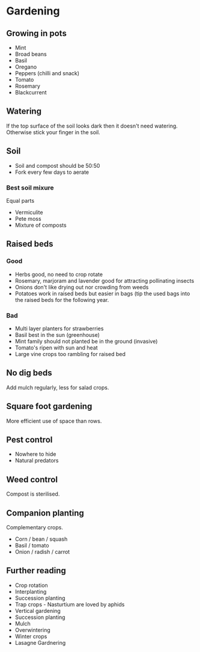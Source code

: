 # Gardening

## Growing in pots
- Mint
- Broad beans
- Basil
- Oregano
- Peppers (chilli and snack)
- Tomato
- Rosemary
- Blackcurrent

## Watering
If the top surface of the soil looks dark then it doesn't need watering. Otherwise stick your finger in the soil.

## Soil
- Soil and compost should be 50:50
- Fork every few days to aerate

### Best soil mixure
Equal parts

- Vermiculite
- Pete moss
- Mixture of composts

## Raised beds
### Good
- Herbs good, no need to crop rotate
- Rosemary, marjoram and lavender good for attracting pollinating insects
- Onions don't like drying out nor crowding from weeds
- Potatoes work in raised beds but easier in bags (tip the used bags into the raised beds for the following year.

### Bad
- Multi layer planters for strawberries
- Basil best in the sun (greenhouse)
- Mint family should not planted be in the ground (invasive)
- Tomato's ripen with sun and heat
- Large vine crops too rambling for raised bed

## No dig beds
Add mulch regularly, less for salad crops.

## Square foot gardening
More efficient use of space than rows.

## Pest control
- Nowhere to hide
- Natural predators

## Weed control
Compost is sterilised.

## Companion planting
Complementary crops.

- Corn / bean / squash
- Basil / tomato
- Onion / radish / carrot

## Further reading
- Crop rotation
- Interplanting
- Succession planting
- Trap crops - Nasturtium are loved by aphids
- Vertical gardening
- Succession planting
- Mulch
- Overwintering
- Winter crops
- Lasagne Gardnering
